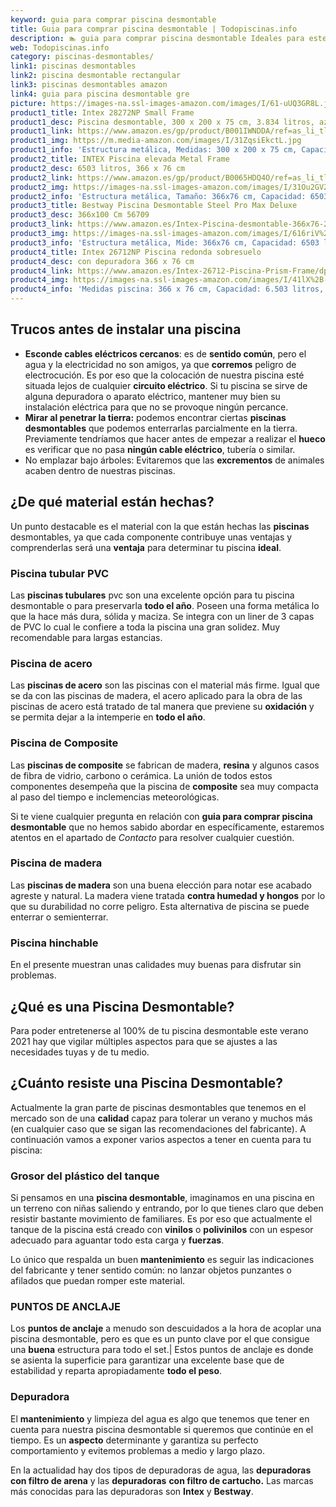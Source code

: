 ```yaml
---
keyword: guia para comprar piscina desmontable
title: Guia para comprar piscina desmontable | Todopiscinas.info
description: 🏊 guia para comprar piscina desmontable Ideales para este verano 2021. Aquí puedes comprar guia para comprar piscina desmontable y comparar con otras similares. No dejes escapar guia para comprar piscina desmontable a un precio realmente tentador.
web: Todopiscinas.info
category: piscinas-desmontables/
link1: piscinas desmontables
link2: piscina desmontable rectangular
link3: piscinas desmontables amazon
link4: guia para piscina desmontable gre
picture: https://images-na.ssl-images-amazon.com/images/I/61-uUQ3GR8L.jpg
product1_title: Intex 28272NP Small Frame
product1_desc: Piscina desmontable, 300 x 200 x 75 cm, 3.834 litros, azul
product1_link: https://www.amazon.es/gp/product/B001IWNDDA/ref=as_li_tl?ie=UTF8&camp=3638&creative=24630&creativeASIN=B001IWNDDA&linkCode=as2&tag=todopiscinas0e-21&linkId=25b9d647487c889cb6ef56ed63f50ca1
product1_img: https://m.media-amazon.com/images/I/31ZqsiEkctL.jpg
product1_info: 'Estructura metálica, Medidas: 300 x 200 x 75 cm, Capacidad: 3.834 litros, Para 6 personas (+ 6 años), Fácil montaje, Forma rectangular'
product2_title: INTEX Piscina elevada Metal Frame
product2_desc: 6503 litros, 366 x 76 cm
product2_link: https://www.amazon.es/gp/product/B0065HDQ4O/ref=as_li_tl?ie=UTF8&camp=3638&creative=24630&creativeASIN=B0065HDQ4O&linkCode=as2&tag=todopiscinas0e-21&linkId=ed2430e3ba564d3527ee103df33ed7b3
product2_img: https://images-na.ssl-images-amazon.com/images/I/31Ou2GV2SAL.jpg
product2_info: 'Estructura metálica, Tamaño: 366x76 cm, Capacidad: 6503 litros, Forma circular, De 4 a 7 personas (+6 años)'
product3_title: Bestway Piscina Desmontable Steel Pro Max Deluxe
product3_desc: 366x100 Cm 56709
product3_link: https://www.amazon.es/Intex-Piscina-desmontable-366x76-28210NP/dp/B0065HDQ4O?__mk_es_ES=%C3%85M%C3%85%C5%BD%C3%95%C3%91&crid=25UQGV9HG2INI&dchild=1&keywords=piscinas+desmontables&qid=1615854176&sprefix=piscinas+dem%2Caps%2C201&sr=8-5&linkCode=ll1&tag=todopiscinas0e-21&linkId=34f200977c6cbaab1f3f4d9ac0e64755&language=es_ES&ref_=as_li_ss_tl
product3_img: https://images-na.ssl-images-amazon.com/images/I/616riV%2BiY3L.jpg
product3_info: 'Estructura metálica, Mide: 366x76 cm, Capacidad: 6503 litros, De 4 a 7 personas mayores de 6 años, Forma circular, Tecnología Super-Tough'
product4_title: Intex 26712NP Piscina redonda sobresuelo
product4_desc: con depuradora 366 x 76 cm
product4_link: https://www.amazon.es/Intex-26712-Piscina-Prism-Frame/dp/B07FB823GL?__mk_es_ES=%C3%85M%C3%85%C5%BD%C3%95%C3%91&dchild=1&keywords=piscinas+desmontables+con+depuradora&qid=1615936418&sr=8-5&linkCode=ll1&tag=todopiscinas0e-21&linkId=d98699de7830cd471766fa1daa36de34&language=es_ES&ref_=as_li_ss_tl
product4_img: https://images-na.ssl-images-amazon.com/images/I/41lX%2B-YpibL.jpg
product4_info: 'Medidas piscina: 366 x 76 cm, Capacidad: 6.503 litros, Incluye depuradora de cartucha A, Lona resistente triple capa'
---
```




## Trucos antes de instalar una piscina



*   **Esconde cables eléctricos cercanos**: es de **sentido común**, pero el agua y la electricidad no son amigos, ya que **corremos** peligro de electrocución. Es por eso que la colocación de nuestra piscina esté situada lejos de cualquier **circuito eléctrico**. Si tu piscina se sirve de alguna depuradora o aparato eléctrico, mantener muy bien su instalación eléctrica para que no se provoque ningún percance.
*   **Mirar al penetrar la tierra:** podemos encontrar ciertas **piscinas desmontables** que podemos enterrarlas parcialmente en la tierra. Previamente tendríamos que hacer antes de empezar a realizar el **hueco** es verificar que no pasa **ningún cable eléctrico**, tubería o similar.
*   No emplazar bajo árboles: Evitaremos que las **excrementos** de animales acaben dentro de nuestras piscinas.

<external-banner></external-banner>



## ¿De qué material están hechas?

Un punto destacable es el material con la que están hechas las **piscinas** desmontables, ya que cada componente contribuye unas ventajas y comprenderlas  será una **ventaja** para determinar tu piscina **ideal**.


### Piscina tubular PVC

Las **piscinas tubulares** pvc son una excelente opción para tu piscina desmontable o para preservarla **todo el año**. Poseen una forma metálica lo que la hace más dura, sólida y maciza. Se integra con un liner de 3 capas de PVC lo cual le confiere a toda la piscina una gran solidez. Muy recomendable para largas estancias.


### Piscina de acero

Las **piscinas de acero** son las piscinas con el material más firme. Igual que se da con las piscinas de madera, el acero aplicado para la obra de las piscinas de acero está tratado de tal manera que previene su **oxidación** y se permita dejar a la intemperie en **todo el año**.


### Piscina de Composite

Las **piscinas de composite** se fabrican de madera, **resina** y algunos casos de fibra de vidrio, carbono o cerámica. La unión de todos estos componentes desempeña que la piscina de **composite** sea muy compacta al paso del tiempo e inclemencias meteorológicas.

Si te viene cualquier pregunta en relación con **guia para comprar piscina desmontable** que no hemos sabido abordar en específicamente, estaremos atentos en el apartado de _Contacto_ para resolver cualquier cuestión.


### Piscina de madera

Las **piscinas de madera** son una buena elección para notar ese acabado agreste y natural. La madera viene tratada **contra humedad y hongos** por lo que su durabilidad no corre peligro. Esta alternativa de piscina se puede enterrar o semienterrar.


### Piscina hinchable

 En el presente muestran unas calidades muy buenas para disfrutar sin problemas.
## ¿Qué es una Piscina Desmontable?



Para poder entretenerse al 100% de tu piscina desmontable este verano 2021 hay que vigilar múltiples aspectos para que se ajustes a las necesidades tuyas y de tu medio.


## ¿Cuánto resiste una Piscina Desmontable?

Actualmente la gran parte de piscinas desmontables que tenemos en el mercado son de una **calidad** capaz para tolerar un verano y muchos más (en cualquier caso que se sigan las recomendaciones del fabricante). A continuación vamos a exponer varios aspectos a tener en cuenta para tu piscina:


### Grosor del plástico del tanque

Si pensamos en una **piscina desmontable**, imaginamos en una piscina en un terreno con niñas saliendo y entrando, por lo que tienes claro que deben resistir bastante movimiento de familiares. Es por eso que actualmente el tanque de la piscina está creado con **vinilos** o **polivinilos** con un espesor adecuado para aguantar todo esta carga y **fuerzas**.

Lo único que respalda un	 buen **mantenimiento** es seguir las indicaciones del fabricante y tener sentido común: no lanzar objetos punzantes o afilados que puedan romper este material.


### PUNTOS DE ANCLAJE

Los **puntos de anclaje** a menudo son descuidados a la hora de acoplar una piscina desmontable, pero  es que es un punto clave por el que consigue una **buena** estructura para todo el set.| Estos puntos de anclaje es donde se asienta la superficie para garantizar una excelente base que de estabilidad y reparta apropiadamente **todo el peso**.


### Depuradora

El **mantenimiento** y limpieza del agua es algo que tenemos que tener en cuenta para nuestra piscina desmontable si queremos que continúe en el tiempo. Es un **aspecto** determinante y garantiza su perfecto comportamiento y evitemos problemas a medio y largo plazo.

En la actualidad hay dos tipos de depuradoras de agua, las **depuradoras con filtro de arena** y  las **depuradoras** **con filtro de cartucho.** Las marcas más conocidas para las depuradoras son **Intex** y **Bestway**.

<brand-panel :title=product1_title :desc=product1_desc :img=product1_img :link=product1_link></brand-panel>

<stats-list :link1=link1 :link2=link2 :link3=link3 :link4=link4 :category=category></stats-list>